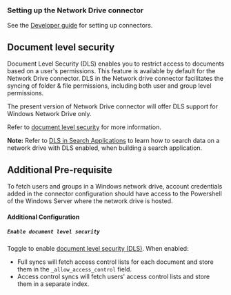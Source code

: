 ### Setting up the Network Drive connector

See the [Developer guide](../../docs/DEVELOPING.md) for setting up connectors.

## Document level security

Document Level Security (DLS) enables you to restrict access to documents based on a user's permissions.
This feature is available by default for the Network Drive connector.
DLS in the Network drive connector facilitates the syncing of folder & file permissions, including both user and group level permissions.

The present version of Network Drive connector will offer DLS support for Windows Network Drive only.

Refer to [document level security](https://www.elastic.co/guide/en/enterprise-search/master/dls.html) for more information.

**Note:** Refer to [DLS in Search Applications](https://www.elastic.co/guide/en/enterprise-search/master/dls-e2e-guide.html) to learn how to search data on a network drive with DLS enabled, when building a search application.

## Additional Pre-requisite

To fetch users and groups in a Windows network drive, account credentials added in the connector configuration should have access to the Powershell of the Windows Server where the network drive is hosted.

#### Additional Configuration

##### `Enable document level security`

Toggle to enable [document level security (DLS)](https://www.elastic.co/guide/en/enterprise-search/master/dls.html). When enabled:
- Full syncs will fetch access control lists for each document and store them in the `_allow_access_control` field.
- Access control syncs will fetch users' access control lists and store them in a separate index.
